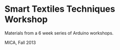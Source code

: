 Smart Textiles Techniques Workshop
==================================
Materials from a 6 week series of Arduino workshops.

MICA, Fall 2013

